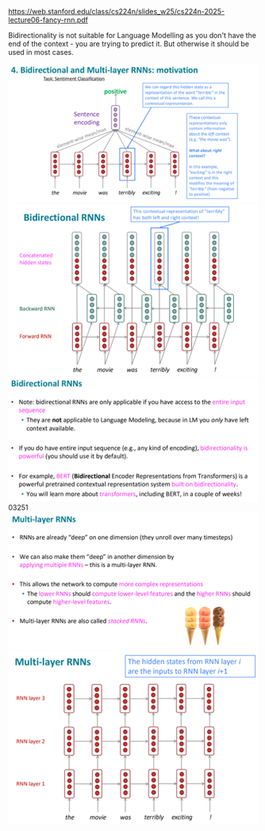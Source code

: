 https://web.stanford.edu/class/cs224n/slides_w25/cs224n-2025-lecture06-fancy-rnn.pdf

Bidirectionality is not suitable for Language Modelling as you don't have the end of the context - you are trying to predict it. But otherwise it should be used in most cases.

![Pasted image 20250325154900.png](attachments/e44bd68cefc61b4612a1a32bcaad6b92.png)![Pasted image 20250325154911.png](attachments/cef9b10ef48dd86c183bef3f4cf3479a.png)![Pasted image 20250325154937.png](attachments/c087a45e984f3b71ed0cc1fed43176ea.png)03251![Pasted image 20250325155027.png](attachments/a1a5bcdb5fd0a224b701a5960eb1d80b.png)![Pasted image 20250325155035.png](attachments/310ece0b4b3706c14631ed8ae76d9917.png)